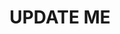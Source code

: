 ---
guid: "7519373C-C1D2-476F-AA14-79600FBA9AFF"
title: UPDATE ME
description: UPDATE ME
pubDate: "Tue, 1 Aug 2023 18:00:00 -0400"
itunes-explicit: "no"
itunes-episode: 87
itunes-episodeType: full

# More info
youtube-full: UPDATE ME
discussion: UPDATE ME

# Timeline
timeline:
  - seconds: 0
    title: Intro

# File information
enclosure-url: "https://media.phor.net/csh/2023-08-01-episode-87.m4a"
enclosure-length: UPDATE ME
enclosure-type: "audio/x-m4a"
itunes-duration: UPDATE ME

# CSH information
badges:
  - type: stayed-to-end
    recipient: fulldecent
  - type: stayed-to-end
    recipient: dtedesco1
---